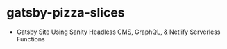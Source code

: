 # gatsby-pizza-slices

- Gatsby Site Using Sanity Headless CMS, GraphQL, & Netlify Serverless Functions
